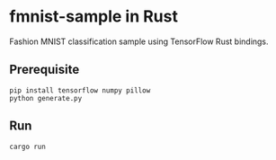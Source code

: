 # fmnist-sample in Rust

Fashion MNIST classification sample using TensorFlow Rust bindings.

## Prerequisite

```shell
pip install tensorflow numpy pillow
python generate.py
```

## Run

```shell
cargo run
```
